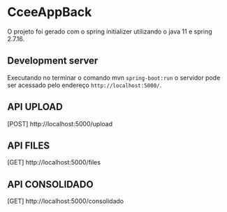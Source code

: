 # CceeAppBack

O projeto foi gerado com o spring initializer utilizando o java 11 e spring 2.7.16.


## Development server

Executando no terminar o comando  mvn `spring-boot:run` o servidor pode ser acessado pelo endereço `http://localhost:5000/`.


## API UPLOAD

[POST]
http://localhost:5000/upload

## API FILES

[GET]
http://localhost:5000/files

## API CONSOLIDADO

[GET]
http://localhost:5000/consolidado

